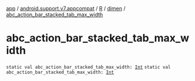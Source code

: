 [app](../../../index.md) / [android.support.v7.appcompat](../../index.md) / [R](../index.md) / [dimen](index.md) / [abc_action_bar_stacked_tab_max_width](./abc_action_bar_stacked_tab_max_width.md)

# abc_action_bar_stacked_tab_max_width

`static val abc_action_bar_stacked_tab_max_width: `[`Int`](https://kotlinlang.org/api/latest/jvm/stdlib/kotlin/-int/index.html)
`static val abc_action_bar_stacked_tab_max_width: `[`Int`](https://kotlinlang.org/api/latest/jvm/stdlib/kotlin/-int/index.html)